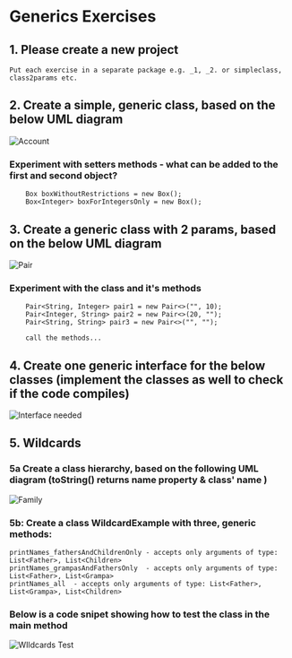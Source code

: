 # Generics Exercises


## 1. Please create a new project
    Put each exercise in a separate package e.g. _1, _2. or simpleclass, class2params etc.

## 2. Create a simple, generic class, based on the below UML diagram
![Account](README_IMG/Box.png)

### Experiment with setters methods - what can be added to the first and second object?
        Box boxWithoutRestrictions = new Box();
        Box<Integer> boxForIntegersOnly = new Box();

## 3. Create a generic class with 2 params, based on the below UML diagram
![Pair](README_IMG/Pair.png)

###  Experiment with the class and it's methods

        Pair<String, Integer> pair1 = new Pair<>("", 10);
        Pair<Integer, String> pair2 = new Pair<>(20, ""); 
        Pair<String, String> pair3 = new Pair<>("", ""); 
        
        call the methods...

## 4. Create one generic interface for the below classes (implement the classes as well to check if the code compiles)
![Interface needed](README_IMG/interface_needed.png)


## 5. Wildcards 

### 5a Create a class hierarchy, based on the following UML diagram (toString() returns name property & class' name )
![Family](README_IMG/family.png)


### 5b: Create a class WildcardExample with three, generic methods:
    printNames_fathersAndChildrenOnly - accepts only arguments of type: List<Father>, List<Children>
    printNames_grampasAndFathersOnly  - accepts only arguments of type: List<Father>, List<Grampa>
    printNames_all  - accepts only arguments of type: List<Father>, List<Grampa>, List<Children>

### Below is a code snipet showing how to test the class in the main method

![WIldcards Test](README_IMG/WIldcardTest.png)



